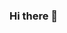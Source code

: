 ### Hi there 👋

<!--
**Geo-GmZ/Geo-GmZ** is a ✨ _special_ ✨ repository because its `README.md` (this file) appears on your GitHub profile.

Here are some ideas to get you started:

- 🔭 I’m currently working on ... Automations
- 🌱 I’m currently learning ... Everything.
- 👯 I’m looking to collaborate on ... Mikrotik, Cisco, Pfsense etc... 
- 🤔 I’m looking for help with ... Nothing really.
- 💬 Ask me about ... Anything.
- 📫 How to reach me: ... 
- 😄 Pronouns: ...He/His
- ⚡ Fun fact: ... I know how to greet in Vulcan.
-->
